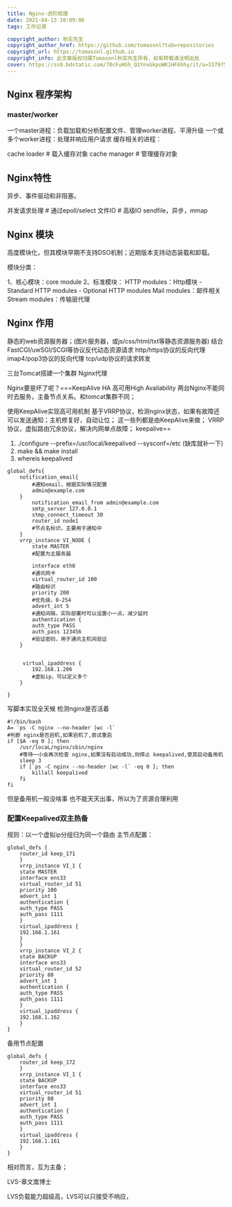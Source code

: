 ```yaml
---
title: Nginx-进阶梳理
date: 2021-04-13 10:09:06
tags: 工作记录

copyright_author: 秋实先生
copyright_author_href: https://github.com/tomasonl?tab=repositories
copyright_url: https://tomasonl.github.io
copyright_info: 此文章版权归属Tomasonl秋实先生所有，如有转载请注明出处
cover: https://ss0.bdstatic.com/70cFuHSh_Q1YnxGkpoWK1HF6hhy/it/u=3379754713,1922618047&fm=26&gp=0.jpg
---
```


## Nginx 程序架构
### master/worker
一个master进程：负载加载和分析配置文件、管理worker进程、平滑升级
一个或多个worker进程：处理并响应用户请求
缓存相关的进程：

cache loader    # 载入缓存对象
cache manager   # 管理缓存对象
## Nginx特性
异步、事件驱动和非阻塞。

并发请求处理     # 通过epoll/select
文件IO          # 高级IO sendfile，异步，mmap

## Nginx 模块
高度模块化，但其模块早期不支持DSO机制；近期版本支持动态装载和卸载。

模块分类：

1、核心模块：core module
2、标准模块：
	HTTP modules：Http模块
		- Standard HTTP modules
		- Optional HTTP modules
	Mail modules：邮件相关
	Stream modules：传输层代理


## Nginx 作用
静态的web资源服务器；(图片服务器，或js/css/html/txt等静态资源服务器)
结合FastCGI/uwSGI/SCGI等协议反代动态资源请求
http/https协议的反向代理
imap4/pop3协议的反向代理
tcp/udp协议的请求转发

三台Tomcat搭建一个集群 Nginx代理

Nginx要是坏了呢？===KeepAlive
HA 高可用High Availability
两台Nginx不能同时去服务，主备节点关系。和tomcat集群不同；

使用KeepAlive实现高可用机制
基于VRRP协议，检测nginx状态，如果有故障还可以发送通知；主机修复好，自动让位；
这一些列都是由KeepAlive来做；
VRRP协议，虚拟路由冗余协议，解决内网单点故障；
keepalive==   
1. ./configure --prefix=/usr/local/keepalived --sysconf=/etc	(缺库就补一下)
2. make && make install
3. whereis keepalived
```
global_defs{  
	notification_email{   
		#通知email，根据实际情况配置    
		admin@example.com
	}
		notification_email_from admin@example.com
		smtp_server 127.0.0.1
		stmp_connect_timeout 30
		router_id node1         
		#节点名标识，主要用于通知中
	}
	vrrp_instance VI_NODE {
		state MASTER          
		#配置为主服务器

		interface eth0        
		#通讯网卡
		virtual_router_id 100 
		#路由标识
		priority 200          
		#优先级，0-254
		advert_int 5          
		#通知间隔，实际部署时可以设置小一点，减少延时
		authentication {
		auth_type PASS
		auth_pass 123456    
		#验证密码，用于通讯主机间验证
	}
	

	 virtual_ipaddress {
		192.168.1.206      
		#虚拟ip，可以定义多个
	}
        
}
```

写脚本实现全天候 检测nginx是否活着
```
#!/bin/bash
A= `ps -C nginx --no-header |wc -l`
#判断 nginx是否宕机,如果宕机了,尝试重启
if [$A -eq 0 ]; then
	/usr/locaL/nginx/sbin/nginx
	#等待一小会再次检查 nginx,如果没有启动成功,则停止 keepalived,使其启动备用机
	sleep 3
	if [`ps -C nginx --no-header |wc -l` -eq 0 ]; then
		killall keepalived
	fi
fi
```
但是备用机一般没啥事 也不能天天出事，所以为了资源合理利用
### 配置Keepalived双主热备
规则：以一个虚拟ip分组归为同一个路由
主节点配置：
```
global_defs {
	router_id keep_171
	}
	vrrp_instance VI_1 {
	state MASTER
	interface ens33
	virtual_router_id 51
	priority 100
	advert_int 1
	authentication {
	auth_type PASS
	auth_pass 1111
	}
	virtual_ipaddress {
	192.168.1.161
	}
	}
	vrrp_instance VI_2 {
	state BACKUP
	interface ens33
	virtual_router_id 52
	priority 80
	advert_int 1
	authentication {
	auth_type PASS
	auth_pass 1111
	}
	virtual_ipaddress {
	192.168.1.162
	}
}
```
备用节点配置
```
global_defs {
	router_id keep_172
	}
	vrrp_instance VI_1 {
	state BACKUP
	interface ens33
	virtual_router_id 51
	priority 80
	advert_int 1
	authentication {
	auth_type PASS
	auth_pass 1111
	}
	virtual_ipaddress {
	192.168.1.161
	}
}
```
相对而言，互为主备；

LVS-章文嵩博士

LVS负载能力超级高，LVS可以只接受不响应，